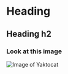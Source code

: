 # Heading
## Heading h2
### Look at this image
![Image of Yaktocat](https://octodex.github.com/images/yaktocat.png)
